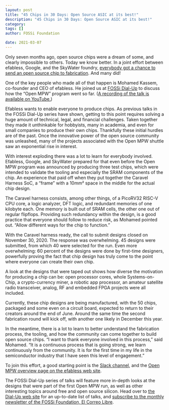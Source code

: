 ```yaml
---
layout: post
title: "45 Chips in 30 Days: Open Source ASIC at its best!"
description: "45 Chips in 30 Days: Open Source ASIC at its best!"
category:
tags: []
author: FOSSi Foundation

date: 2021-03-07
---
```

Only seven months ago, open source chips were a dream of some, and clearly impossible to others. Today we know better. In a joint effort between efabless, Google, and the SkyWater foundry, [everybody got a chance to send an open source chip to fabrication](/blog/2020-06-30-skywater-pdk/). And many did!

One of the key people who made all of that happen is Mohamed Kassem, co-founder and CEO of efabless. He joined us at [FOSSi Dial-Up](https://fossi-foundation.org/dial-up/) to discuss how the “Open MPW” program went so far. ([A recording of the talk is available on YouTube.](https://www.youtube.com/watch?v=qlBzE27at6M))

Efabless wants to enable everyone to produce chips. As previous talks in the FOSSi Dial-Up series have shown, getting to this point requires solving a huge amount of technical, legal, and financial challenges. Taken together they made it unthinkable for hobbyists, many in academia, and even for small companies to produce their own chips. Thankfully these initial hurdles are of the past. Once the innovative power of the open source community was unleashed, many of the projects associated with the Open MPW shuttle saw an exponential rise in interest.

With interest exploding there was a lot to learn for everybody involved. Efabless, Google, and SkyWater prepared for that even before the Open MPW program was announced by producing three test chips, which were intended to validate the tooling and especially the SRAM components of the chip. An experience that paid off when they put together the Caravel Harness SoC, a “frame” with a 10mm² space in the middle for the actual chip design.

The Caravel harness consists, among other things, of a PicoRV32 RISC-V CPU core, a logic analyzer, DFT logic, and redundant memories of one kilobyte each. One memory is built out of SRAM cells, the other one out of regular flipflops. Providing such redundancy within the design, is a good practice that everyone should follow to reduce risk, as Mohamed pointed out. “Allow different ways for the chip to function.”

With the Caravel harness ready, the call to submit designs closed on November 30, 2020. The response was overwhelming. 45 designs were submitted, from which 40 were selected for the run. Even more overwhelming: 60 percent of the designs were done by first-time designers, powerfully proving the fact that chip design has truly come to the point where everyone can create their own chip.

A look at the designs that were taped out shows how diverse the motivation for producing a chip can be: open processor cores, whole Systems-on-Chip, a crypto-currency miner, a robotic app processor, an amateur satellite radio transceiver, analog, RF and embedded FPGA projects were all included.

Currently, these chip designs are being manufactured, with the 50 chips, packaged and some even on a circuit board, expected to return to their creators around the end of June. Around the same time the second fabrication round will kick off, with another one likely in December this year.

In the meantime, there is a lot to learn to better understand the fabrication process, the tooling, and how the community can come together to build open source chips. “I want to thank everyone involved in this process,” said Mohamed. “It is a continuous process that is going strong, we learn continuously from the community. It is for the first time in my life in the semiconductor industry that I have seen this level of engagement.”

To join this effort, a good starting point is the [Slack channel](https://join.skywater.tools), and the [Open MPW overview page on the efabless web site](https://efabless.com/open_mpw_shuttle_project_mpw_one).

The FOSSi Dial-Up series of talks will feature more in-depth looks at the designs that were part of the first Open MPW run, as well as other interesting topics around free and open source silicon. Head over to [the Dial-Up web site](https://fossi-foundation.org/dial-up/) for an up-to-date list of talks, and [subscribe to the monthly newsletter of the FOSSi Foundation, El Correo Libre](https://fossi-foundation.org/ecl).
